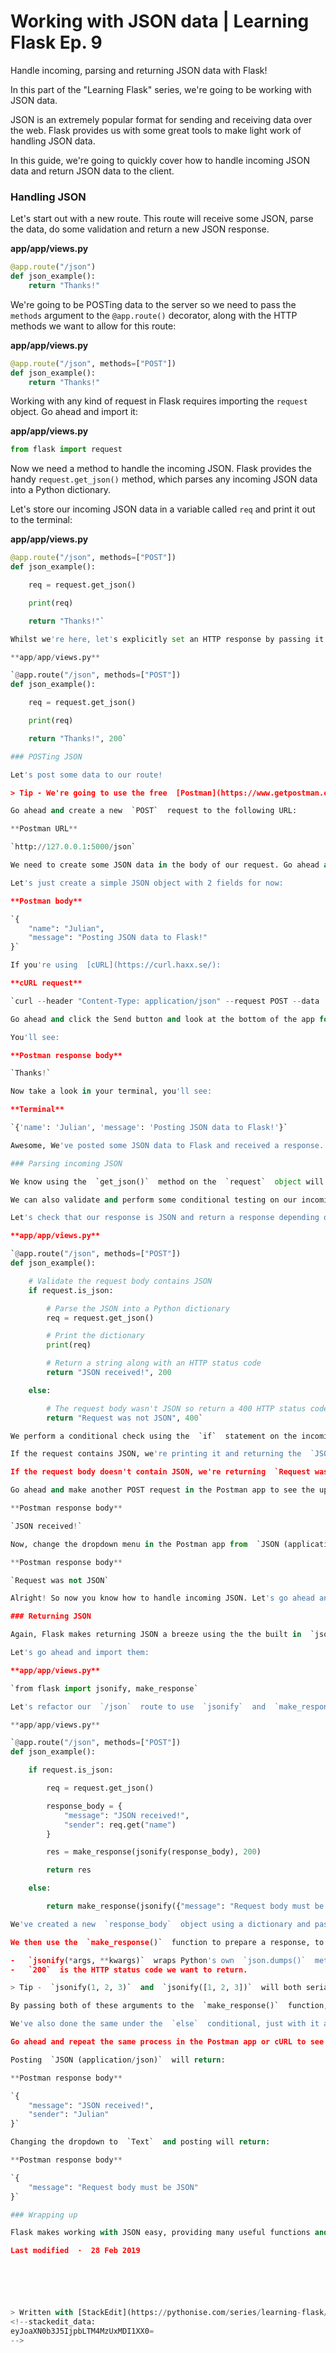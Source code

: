 
# Working with JSON data | Learning Flask Ep. 9

Handle incoming, parsing and returning JSON data with Flask!

In this part of the "Learning Flask" series, we're going to be working with JSON data.

JSON is an extremely popular format for sending and receiving data over the web. Flask provides us with some great tools to make light work of handling JSON data.

In this guide, we're going to quickly cover how to handle incoming JSON data and return JSON data to the client.

### Handling JSON

Let's start out with a new route. This route will receive some JSON, parse the data, do some validation and return a new JSON response.

**app/app/views.py**
```py
@app.route("/json")
def json_example():
    return "Thanks!"
```

We're going to be POSTing data to the server so we need to pass the  `methods`  argument to the  `@app.route()`  decorator, along with the HTTP methods we want to allow for this route:

**app/app/views.py**
```py
@app.route("/json", methods=["POST"])
def json_example():
    return "Thanks!" 
```
Working with any kind of request in Flask requires importing the  `request`  object. Go ahead and import it:

**app/app/views.py**
```py
from flask import request
```
Now we need a method to handle the incoming JSON. Flask provides the handy  `request.get_json()`  method, which parses any incoming JSON data into a Python dictionary.

Let's store our incoming JSON data in a variable called  `req`  and print it out to the terminal:

**app/app/views.py**
```py
@app.route("/json", methods=["POST"])
def json_example():

    req = request.get_json()

    print(req)

    return "Thanks!"` 

Whilst we're here, let's explicitly set an HTTP response by passing it to  `return`:

**app/app/views.py**

`@app.route("/json", methods=["POST"])
def json_example():

    req = request.get_json()

    print(req)

    return "Thanks!", 200` 

### POSTing JSON

Let's post some data to our route!

> Tip - We're going to use the free  [Postman](https://www.getpostman.com/downloads/)  app to make our requests, however, feel free to use an alternative such as curl or write a JavaScript function and call it from the browser (You'll learn how to do this in the next episode!)

Go ahead and create a new  `POST`  request to the following URL:

**Postman URL**

`http://127.0.0.1:5000/json` 

We need to create some JSON data in the body of our request. Go ahead and click the  `raw`  tab and select  `JSON (application/json)`  from the dropdown list on the right.

Let's just create a simple JSON object with 2 fields for now:

**Postman body**

`{
    "name": "Julian",
    "message": "Posting JSON data to Flask!"
}` 

If you're using  [cURL](https://curl.haxx.se/):

**cURL request**

`curl --header "Content-Type: application/json" --request POST --data '{"name":"Julian","message":"Posting JSON data to Flask!"}' http://127.0.0.1:5000/json` 

Go ahead and click the Send button and look at the bottom of the app for the response body.

You'll see:

**Postman response body**

`Thanks!` 

Now take a look in your terminal, you'll see:

**Terminal**

`{'name': 'Julian', 'message': 'Posting JSON data to Flask!'}` 

Awesome, We've posted some JSON data to Flask and received a response. You'll also notice the response  `status`  at the bottom of the Postman app with  `200 OK`. Just as we told our route to do!

### Parsing incoming JSON

We know using the  `get_json()`  method on the  `request`  object will return a Python dictionary with our JSON fields serielized into key/value pairs.

We can also validate and perform some conditional testing on our incoming request to determine if the body contains JSON data or not using the  `is_json`  check provided by Flask.

Let's check that our response is JSON and return a response depending on what we receive:

**app/app/views.py**

`@app.route("/json", methods=["POST"])
def json_example():

    # Validate the request body contains JSON
    if request.is_json:

        # Parse the JSON into a Python dictionary
        req = request.get_json()

        # Print the dictionary
        print(req)

        # Return a string along with an HTTP status code
        return "JSON received!", 200

    else:

        # The request body wasn't JSON so return a 400 HTTP status code
        return "Request was not JSON", 400` 

We perform a conditional check using the  `if`  statement on the incoming request object to determine if the request body contains JSON or not.

If the request contains JSON, we're printing it and returning the  `JSON received!`  string along with a  `200`  status code to indicate a successful transaction.

If the request body doesn't contain JSON, we're returning  `Request was not JSON`  along with a  `400`  HTTP status code to let the client know there was a bad request.

Go ahead and make another POST request in the Postman app to see the updates  `JSON received!`  response.

**Postman response body**

`JSON received!` 

Now, change the dropdown menu in the Postman app from  `JSON (applicationjson)`  to  `text`  and click send to see the  `Request was not JSON`  message in the response, along with the  `400 BAD REQUEST`  error.

**Postman response body**

`Request was not JSON` 

Alright! So now you know how to handle incoming JSON. Let's go ahead and return some!

### Returning JSON

Again, Flask makes returning JSON a breeze using the the built in  `jsonify`  and  `make_response`  functions.

Let's go ahead and import them:

**app/app/views.py**

`from flask import jsonify, make_response` 

Let's refactor our  `/json`  route to use  `jsonify`  and  `make_response`. We'll discuss them after:

**app/app/views.py**

`@app.route("/json", methods=["POST"])
def json_example():

    if request.is_json:

        req = request.get_json()

        response_body = {
            "message": "JSON received!",
            "sender": req.get("name")
        }

        res = make_response(jsonify(response_body), 200)

        return res

    else:

        return make_response(jsonify({"message": "Request body must be JSON"}), 400)` 

We've created a new  `response_body`  object using a dictionary and passed it some values.

We then use the  `make_response()`  function to prepare a response, to which we've provided 2 arguments:

-   `jsonify(*args, **kwargs)`  wraps Python's own  `json.dumps()`  method and will serialize Python strings, lists or dicts as a JSON string.
-   `200`  is the HTTP status code we want to return.

> Tip -  `jsonify(1, 2, 3)`  and  `jsonify([1, 2, 3])`  will both serialize to  `[1, 2, 3]`

By passing both of these arguments to the  `make_response()`  function, we can create our response ahead of returning it by storing it as a variable. In our case, the  `res`  variable.

We've also done the same under the  `else`  conditional, just with it all on one line to save some space.

Go ahead and repeat the same process in the Postman app or cURL to see the newly formatted responses.

Posting  `JSON (application/json)`  will return:

**Postman response body**

`{
    "message": "JSON received!",
    "sender": "Julian"
}` 

Changing the dropdown to  `Text`  and posting will return:

**Postman response body**

`{
    "message": "Request body must be JSON"
}` 

### Wrapping up

Flask makes working with JSON easy, providing many useful functions and methods such as  `is_json`,  `get_json()`  and  `jsonify()`, along with helpful functions such as  `make_response()`. Creating API's, webhooks and handling JSON is only a few lines of code away!

Last modified  ·  28 Feb 2019






> Written with [StackEdit](https://pythonise.com/series/learning-flask/working-with-json-in-flask).
<!--stackedit_data:
eyJoaXN0b3J5IjpbLTM4MzUxMDI1XX0=
-->